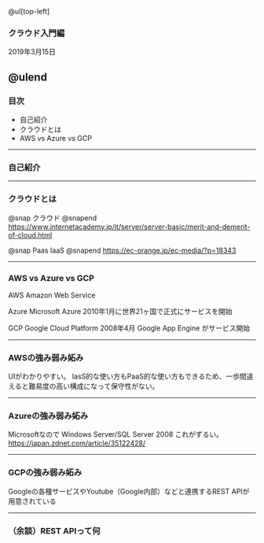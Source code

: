 @ul[top-left]
### クラウド入門編

2019年3月15日

@ulend
---


### 目次
* 自己紹介
* クラウドとは
* AWS vs Azure vs GCP


---


### 自己紹介


---


### クラウドとは
@snap
クラウド
@snapend
https://www.internetacademy.jp/it/server/server-basic/merit-and-demerit-of-cloud.html

@snap
Paas IaaS
@snapend
https://ec-orange.jp/ec-media/?p=18343

---

### AWS vs Azure vs GCP
AWS
Amazon Web Service

Azure 
Microsoft Azure
2010年1月に世界21ヶ国で正式にサービスを開始

GCP
Google Cloud Platform
2008年4月 Google App Engine がサービス開始

---

### AWSの強み弱み妬み
UIがわかりやすい。
IasS的な使い方もPaaS的な使い方もできるため、一歩間違えると難易度の高い構成になって保守性がない。

---

### Azureの強み弱み妬み
Microsoftなので
Windows Server/SQL Server 2008
これがずるい。
https://japan.zdnet.com/article/35122428/

---


### GCPの強み弱み妬み
Googleの各種サービスやYoutube（Google内部）などと連携するREST APIが用意されている

---


### （余談）REST APIって何

